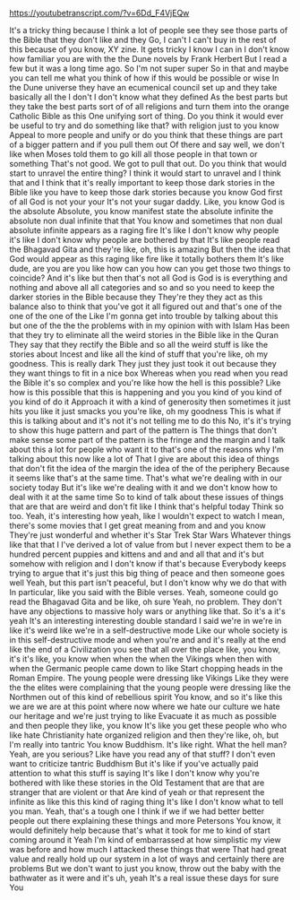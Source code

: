 https://youtubetranscript.com/?v=6Dd_F4VjEQw

 It's a tricky thing because I think a lot of people see they see those parts of the Bible that they don't like and they Go, I can't I can't buy in the rest of this because of you know, XY zine. It gets tricky I know I can in I don't know how familiar you are with the the Dune novels by Frank Herbert But I read a few but it was a long time ago. So I'm not super super So in that and maybe you can tell me what you think of how if this would be possible or wise In the Dune universe they have an ecumenical council set up and they take basically all the I don't I don't know what they defined As the best parts but they take the best parts sort of of all religions and turn them into the orange Catholic Bible as this One unifying sort of thing. Do you think it would ever be useful to try and do something like that? with religion just to you know Appeal to more people and unify or do you think that these things are part of a bigger pattern and if you pull them out Of there and say well, we don't like when Moses told them to go kill all those people in that town or something That's not good. We got to pull that out. Do you think that would start to unravel the entire thing? I think it would start to unravel and I think that and I think that it's really important to keep those dark stories in the Bible like you have to keep those dark stories because you know God first of all God is not your your It's not your sugar daddy. Like, you know God is the absolute Absolute, you know manifest state the absolute infinite the absolute non dual infinite that that You know and sometimes that non dual absolute infinite appears as a raging fire It's like I don't know why people it's like I don't know why people are bothered by that It's like people read the Bhagavad Gita and they're like, oh, this is amazing But then the idea that God would appear as this raging like fire like it totally bothers them It's like dude, are you are you like how can you how can you get those two things to coincide? And it's like but then that's not all God is God is is everything and nothing and above all all categories and so and so you need to keep the darker stories in the Bible because they They're they they act as this balance also to think that you've got it all figured out and that's one of the one of the one of the Like I'm gonna get into trouble by talking about this but one of the the the problems with in my opinion with with Islam Has been that they try to eliminate all the weird stories in the Bible like in the Quran They say that they rectify the Bible and so all the weird stuff is like the stories about Incest and like all the kind of stuff that you're like, oh my goodness. This is really dark They just they just took it out because they they want things to fit in a nice box Whereas when you read when you read the Bible it's so complex and you're like how the hell is this possible? Like how is this possible that this is happening and you you kind of you kind of you kind of do it Approach it with a kind of generosity then sometimes it just hits you like it just smacks you you're like, oh my goodness This is what if this is talking about and it's not it's not telling me to do this No, it's it's trying to show this huge pattern and part of the pattern is The things that don't make sense some part of the pattern is the fringe and the margin and I talk about this a lot for people who want it to that's one of the reasons why I'm talking about this now like a lot of That I give are about this idea of things that don't fit the idea of the margin the idea of the of the periphery Because it seems like that's at the same time. That's what we're dealing with in our society today But it's like we're dealing with it and we don't know how to deal with it at the same time So to kind of talk about these issues of things that are that are weird and don't fit like I think that's helpful today Think so too. Yeah, it's interesting how yeah, like I wouldn't expect to watch I mean, there's some movies that I get great meaning from and and you know They're just wonderful and whether it's Star Trek Star Wars Whatever things like that that I I've derived a lot of value from but I never expect them to be a hundred percent puppies and kittens and and and all that and it's but somehow with religion and I don't know if that's because Everybody keeps trying to argue that it's just this big thing of peace and then someone goes well Yeah, but this part isn't peaceful, but I don't know why we do that with In particular, like you said with the Bible verses. Yeah, someone could go read the Bhagavad Gita and be like, oh sure Yeah, no problem. They don't have any objections to massive holy wars or anything like that. So it's a it's yeah It's an interesting interesting double standard I said we're in we're in like it's weird like we're in a self-destructive mode Like our whole society is in this self-destructive mode and when you're and and it's really at the end like the end of a Civilization you see that all over the place like, you know, it's it's like, you know when when the when the Vikings when then with when the Germanic people came down to like Start chopping heads in the Roman Empire. The young people were dressing like Vikings Like they were the the elites were complaining that the young people were dressing like the Northmen out of this kind of rebellious spirit You know, and so it's like this we are we are at this point where now where we hate our culture we hate our heritage and we're just trying to like Evacuate it as much as possible and then people they like, you know It's like you get these people who who like hate Christianity hate organized religion and then they're like, oh, but I'm really into tantric You know Buddhism. It's like right. What the hell man? Yeah, are you serious? Like have you read any of that stuff? I don't even want to criticize tantric Buddhism But it's like if you've actually paid attention to what this stuff is saying It's like I don't know why you're bothered with like these stories in the Old Testament that are that are stranger that are violent or that Are kind of yeah or that represent the infinite as like this this kind of raging thing It's like I don't know what to tell you man. Yeah, that's a tough one I think if we if we had better better people out there explaining these things and more Petersons You know, it would definitely help because that's what it took for me to kind of start coming around it Yeah I'm kind of embarrassed at how simplistic my view was before and how much I attacked these things that were That had great value and really hold up our system in a lot of ways and certainly there are problems But we don't want to just you know, throw out the baby with the bathwater as it were and it's uh, yeah It's a real issue these days for sure You